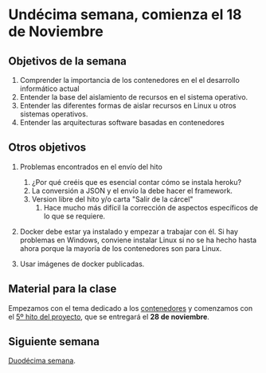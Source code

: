 # Undécima semana, comienza el 18 de Noviembre

## Objetivos de la semana

1. Comprender la importancia de los contenedores en el el desarrollo
   informático actual
1. Entender la base del aislamiento de recursos en el sistema operativo.
2. Entender las diferentes formas de aislar recursos en Linux u otros sistemas operativos.
3. Entender las arquitecturas software basadas en contenedores

## Otros objetivos

1. Problemas encontrados en el envío del hito
   1. ¿Por qué creéis que es esencial contar cómo se instala heroku?
   1. La conversión a JSON y el envío la debe hacer el framework.
   2. Version libre del hito y/o carta "Salir de la cárcel"
	  1. Hace mucho más difícil la corrección de aspectos específicos de lo que se requiere.
	  
1. Docker debe estar ya instalado y empezar a trabajar con él. Si hay problemas en
   Windows, conviene instalar Linux si no se ha hecho hasta ahora
   porque la mayoría de los contenedores son para Linux.
2. Usar imágenes de docker publicadas.


## Material para la clase

Empezamos  con el tema dedicado a los
[contenedores](http://jj.github.io/IV/documentos/temas/Contenedores) y
comenzamos con
el
[5º hito del proyecto](http://jj.github.io/IV/documentos/proyecto/5.Docker),
que se entregará el **28 de noviembre**.


## Siguiente semana

[Duodécima semana](semana-12.md). 
